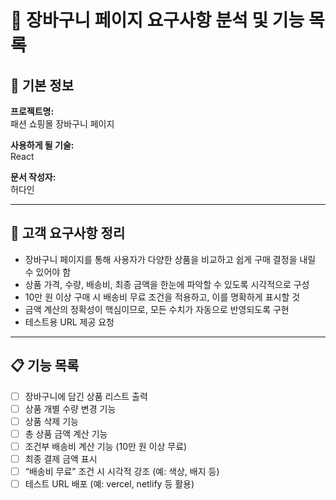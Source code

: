 # 🛒 장바구니 페이지 요구사항 분석 및 기능 목록

## 📌 기본 정보

**프로젝트명:**  
패션 쇼핑몰 장바구니 페이지

**사용하게 될 기술:**  
React

**문서 작성자:**  
허다인

---

## 📝 고객 요구사항 정리

- 장바구니 페이지를 통해 사용자가 다양한 상품을 비교하고 쉽게 구매 결정을 내릴 수 있어야 함
- 상품 가격, 수량, 배송비, 최종 금액을 한눈에 파악할 수 있도록 시각적으로 구성
- 10만 원 이상 구매 시 배송비 무료 조건을 적용하고, 이를 명확하게 표시할 것
- 금액 계산의 정확성이 핵심이므로, 모든 수치가 자동으로 반영되도록 구현
- 테스트용 URL 제공 요청

---

## 📋 기능 목록

- [ ] 장바구니에 담긴 상품 리스트 출력
- [ ] 상품 개별 수량 변경 기능
- [ ] 상품 삭제 기능
- [ ] 총 상품 금액 계산 기능
- [ ] 조건부 배송비 계산 기능 (10만 원 이상 무료)
- [ ] 최종 결제 금액 표시
- [ ] “배송비 무료” 조건 시 시각적 강조 (예: 색상, 배지 등)
- [ ] 테스트 URL 배포 (예: vercel, netlify 등 활용)
